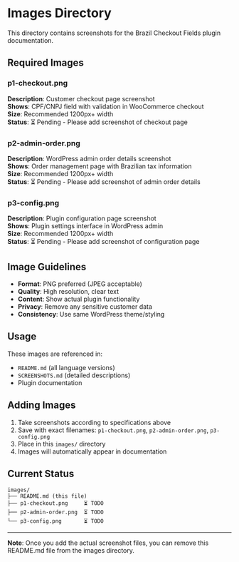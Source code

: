 # Images Directory

This directory contains screenshots for the Brazil Checkout Fields plugin documentation.

## Required Images

### p1-checkout.png

**Description**: Customer checkout page screenshot  
**Shows**: CPF/CNPJ field with validation in WooCommerce checkout  
**Size**: Recommended 1200px+ width  
**Status**: ⏳ Pending - Please add screenshot of checkout page

### p2-admin-order.png

**Description**: WordPress admin order details screenshot  
**Shows**: Order management page with Brazilian tax information  
**Size**: Recommended 1200px+ width  
**Status**: ⏳ Pending - Please add screenshot of admin order details

### p3-config.png

**Description**: Plugin configuration page screenshot  
**Shows**: Plugin settings interface in WordPress admin  
**Size**: Recommended 1200px+ width  
**Status**: ⏳ Pending - Please add screenshot of configuration page

## Image Guidelines

- **Format**: PNG preferred (JPEG acceptable)
- **Quality**: High resolution, clear text
- **Content**: Show actual plugin functionality
- **Privacy**: Remove any sensitive customer data
- **Consistency**: Use same WordPress theme/styling

## Usage

These images are referenced in:

- `README.md` (all language versions)
- `SCREENSHOTS.md` (detailed descriptions)
- Plugin documentation

## Adding Images

1. Take screenshots according to specifications above
2. Save with exact filenames: `p1-checkout.png`, `p2-admin-order.png`, `p3-config.png`
3. Place in this `images/` directory
4. Images will automatically appear in documentation

## Current Status

```
images/
├── README.md (this file)
├── p1-checkout.png     ⏳ TODO
├── p2-admin-order.png  ⏳ TODO
└── p3-config.png       ⏳ TODO
```

---

**Note**: Once you add the actual screenshot files, you can remove this README.md file from the images directory.
